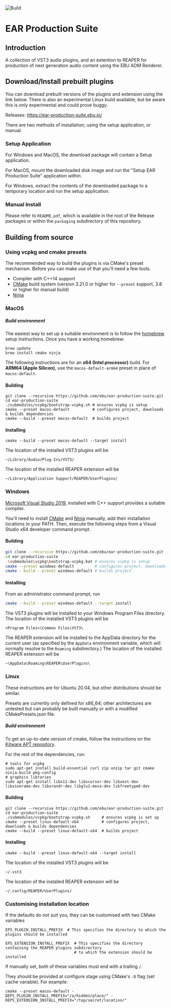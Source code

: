 ![Build](https://github.com/ebu/ear-production-suite/workflows/Build/badge.svg)

# EAR Production Suite


## Introduction

A collection of VST3 audio plugins, and an extention to REAPER for production of next generation audio content using the EBU ADM Renderer.

## Download/Install prebuilt plugins

You can download prebuilt versions of the plugins and extension using the link below. There is also an experimental Linux build available, but be aware this is only experimental and could prove buggy.

Releases: https://ear-production-suite.ebu.io/

There are two methods of installation; using the setup application, or manual.

### Setup Application

For Windows and MacOS, the download package will contain a Setup application.

For MacOS, mount the downloaded disk image and run the "Setup EAR Production Suite" application within.

For Windows, extract the contents of the downloaded package to a temporary location and run the setup application.

### Manual Install

Please refer to `README.pdf`, which is available in the root of the Release packages or within the `packaging` subdirectory of this repository.

## Building from source

### Using vcpkg and cmake presets

The recommended way to build the plugins is via CMake's preset mechanism. Before you can make use of that you'll need a few tools.

- Compiler with C++14 support
- [CMake](https://www.cmake.org) build system (version 3.21.0 or higher for `--preset` support, 3.8 or higher for manual build)
- [Ninja](https://ninja-build.org/)

### MacOS
##### Build environment
The easiest way to set up a suitable environment is to follow the [homebrew](https://brew.sh/) setup instructions. Once you have a working homebrew:
```shell
brew update
brew install cmake ninja
```
The following instructions are for an **x64 (Intel processor)** build. For **ARM64 (Apple Silicon)**, use the `macos-default-arm64` preset in place of `macos-default`.

#### Building
```shell
git clone --recursive https://github.com/ebu/ear-production-suite.git
cd ear-production-suite
./submodules/vcpkg/bootstrap-vcpkg.sh # ensures vcpkg is setup 
cmake --preset macos-default          # configures project, downloads & builds dependencies
cmake --build --preset macos-default  # builds project
```

#### Installing
```shell
cmake --build --preset macos-default --target install
```

The location of the installed VST3 plugins will be 
```shell
~/Library/Audio/Plug-Ins/VST3/
```
The location of the installed REAPER extension will be
```shell
~/Library/Application Support/REAPER/UserPlugins/
```

### Windows
[Microsoft Visual Studio 2019](https://visualstudio.microsoft.com/vs/), installed with C++ support provides a suitable compiler. 

You'll need to install [CMake](https://www.cmake.org) and [Ninja](https://ninja-build.org/) manually, add their installation locations to your PATH. Then, execute the following steps from a Visual Studio x64 developer command prompt.

#### Building

```bash
git clone --recursive https://github.com/ebu/ear-production-suite.git
cd ear-production-suite
.\submodules\vcpkg\bootstrap-vcpkg.bat # ensures vcpkg is setup
cmake --preset windows-default         # configures project, downloads & builds dependencies
cmake --build --preset windows-default # builds project
```
#### Installing
From an administrator command prompt, run
```bash
cmake --build --preset windows-default --target install
```

The VST3 plugins will be installed to your Windows Program Files directory.
The location of the installed VST3 plugins will be
```shell
<Program Files>\Common Files\VST3\
```
The REAPER extension will be installed to the AppData directory for the current user (as specified by the `AppData` environment variable, which will normally resolve to the `Roaming` subdirectory.)
The location of the installed REAPER extension will be
```shell
~\AppData\Roaming\REAPER\UserPlugins\
```

### Linux

These instructions are for Ubuntu 20.04, but other distributions should be similar.

Presets are currently only defined for x86_64; other architectures are untested but can probably be built manually or with a modified CMakePresets.json file.

##### Build environment

To get an up-to-date version of cmake, follow the instructions on the [Kitware APT repository](https://apt.kitware.com/).

For the rest of the dependencies, run:

```shell
# tools for vcpkg
sudo apt-get install build-essential curl zip unzip tar git cmake ninja-build pkg-config
# graphics libraries
sudo apt-get install libx11-dev libxcursor-dev libxext-dev libxinerama-dev libxrandr-dev libglu1-mesa-dev libfreetype6-dev
```

#### Building
```shell
git clone --recursive https://github.com/ebu/ear-production-suite.git
cd ear-production-suite
./submodules/vcpkg/bootstrap-vcpkg.sh     # ensures vcpkg is set up
cmake --preset linux-default-x64          # configures project, downloads & builds dependencies
cmake --build --preset linux-default-x64  # builds project
```

#### Installing
```shell
cmake --build --preset linux-default-x64 --target install
```

The location of the installed VST3 plugins will be
```shell
~/.vst3
```
The location of the installed REAPER extension will be
```shell
~/.config/REAPER/UserPlugins/
```

### Customising installation location

If the defaults do not suit you, they can be customised with two CMake variables

```shell
EPS_PLUGIN_INSTALL_PREFIX  # This specifies the directory to which the plugins should be installed
````
```shell
EPS_EXTENSION_INSTALL_PREFIX  # This specifies the directory containing the REAPER plugins subdirectory
                              # to which the extension should be installed
```
If manually set, both of these variables must end with a trailing `/`.

They should be provided at configure stage using CMake's `-D` flag (set cache variable). For example:

```shell
cmake --preset macos-default -DEPS_PLUGIN_INSTALL_PREFIX="/a/hidden/place/" -DEPS_EXTENSION_INSTALL_PREFIX="/top/secret/location/"
```

